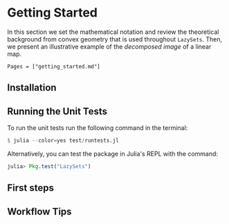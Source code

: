 # Getting Started

In this section we set the mathematical notation and review the theoretical
background from convex geometry that is used throughout `LazySets`.
Then, we present an illustrative example of the *decomposed image*
of a linear map.

```@contents
Pages = ["getting_started.md"]
```

## Installation



## Running the Unit Tests

To run the unit tests run the following command in the terminal:

```julia
$ julia --color=yes test/runtests.jl
```

Alternatively, you can test the package in Julia's REPL with the command:

```julia
julia> Pkg.test("LazySets")
```

## First steps

## Workflow Tips





